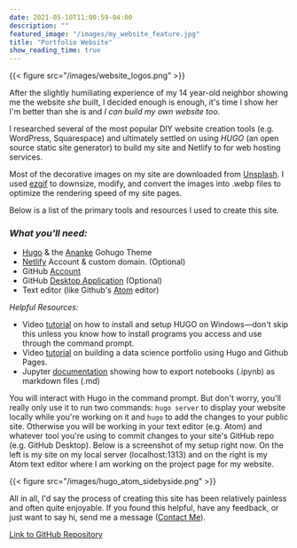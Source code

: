 ```yaml
---
date: 2021-05-10T11:00:59-04:00
description: ""
featured_image: "/images/my_website_feature.jpg"
title: "Portfolio Website"
show_reading_time: true
---
```

{{< figure src="/images/website_logos.png" >}}

After the slightly humiliating experience of my 14 year-old neighbor showing me the website *she* built, I decided enough is enough, it's time I show her I'm better than she is and *I can build my own website too*.

I researched several of the most popular DIY website creation tools (e.g. WordPress, Squarespace) and ultimately settled on using *HUGO* (an open source static site generator) to build my site and Netlify to for web hosting services.

Most of the decorative images on my site are downloaded from [Unsplash](https://unsplash.com/). I used [ezgif](https://ezgif.com/) to downsize, modify, and convert the images into .webp files to optimize the rendering speed of my site pages.

Below is a list of the primary tools and resources I used to create this site.

### *What you'll need:*

- [Hugo](https://gohugo.io/) & the [Ananke](https://themes.gohugo.io/gohugo-theme-ananke/) Gohugo Theme
- [Netlify](https://www.netlify.com/) Account & custom domain. (Optional)
- GitHub [Account](https://github.com/)
- GitHub [Desktop Application](https://desktop.github.com/) (Optional)
- Text editor (like Github's [Atom](https://atom.io/) editor)

*Helpful Resources:*
- Video [tutorial](https://www.youtube.com/watch?v=G7umPCU-8xc) on how to install and setup HUGO on Windows—don't skip this unless you know how to install programs you access and use through the command prompt.
- Video [tutorial](https://www.youtube.com/watch?v=mEZ1Hj5yQ-8) on building a data science portfolio using Hugo and Github Pages.
- Jupyter [documentation](https://jupyterlab.readthedocs.io/en/stable/user/export.html) showing how to export notebooks (.ipynb) as markdown files (.md)

You will interact with Hugo in the command prompt. But don't worry, you'll really only use it to run two commands: ```hugo server``` to display your website locally while you're working on it and ```hugo``` to add the changes to your public site. Otherwise you will be working in your text editor (e.g. Atom) and whatever tool you're using to commit changes to your site's GitHub repo (e.g. GitHub Desktop). Below is a screenshot of my setup right now. On the left is my site on my local server (localhost:1313) and on the right is my Atom text editor where I am working on the project page for my website.

{{< figure src="/images/hugo_atom_sidebyside.png" >}}

All in all, I'd say the process of creating this site has been relatively painless and often quite enjoyable. If you found this helpful, have any feedback, or just want to say hi, send me a message ([Contact Me](/resume_contact)).

[Link to GitHub Repository](https://github.com/kpiatti/portfolioSite)
